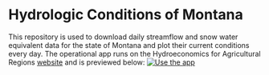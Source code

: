 # Hydrologic Conditions of Montana
This repository is used to download daily streamflow and snow water equivalent data for the state of Montana and plot their current conditions every day. 
The operational app runs on the Hydroeconomics for Agricultural Regions [website](https://www.umt.edu/hydro-econ-ag) and is previewed below:
[![Use the app](https://raw.githubusercontent.com/colinbrust/current_conditions/develop/current_conditions.png)](https://www.umt.edu/hydro-econ-ag/hydrology.php)
